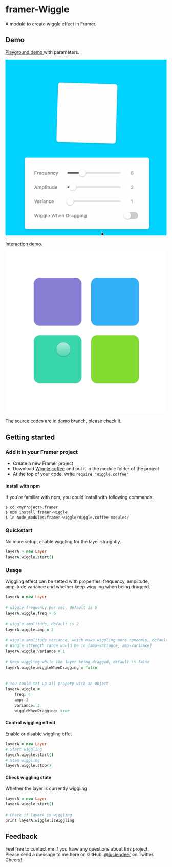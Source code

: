 # framer-Wiggle
A module to create wiggle effect in Framer.

## Demo
[Playground demo ](http://share.framerjs.com/n7k5kfdjmbyv/) with  parameters. 

![playground](https://github.com/LucienLee/framer-Wiggle/blob/demo/playground-demo.gif)

 [Interaction demo](http://share.framerjs.com/c8c5j010d2r4/).

![demo](https://github.com/LucienLee/framer-Wiggle/blob/demo/demo.gif)

The source codes are in [demo](https://github.com/LucienLee/framer-Wiggle/tree/demo) branch, please check it.

## Getting started
### Add it in your Framer project
- Create a new Framer project
- Download [Wiggle.coffee](https://github.com/LucienLee/framer-Wiggle/blob/master/wiggle.coffee) and put it in the module folder of the project
- At the top of your code, write `require "Wiggle.coffee"`

#### Install with npm
If you're familiar with npm, you could install with following commands.

```Shell
$ cd <myProject>.framer
$ npm install framer-wiggle
$ ln node_modules/framer-wiggle/Wiggle.coffee modules/
```

### Quickstart
No more setup, enable wiggling for the layer straightly.

```coffeescript
layerA = new Layer
layerA.wiggle.start()
```

### Usage
Wiggling effect can be setted with properties: frequency, amplitude, amplitude variance and whether keep wiggling when being dragged.

```coffeescript
layerA = new Layer

# wiggle frequency per sec, default is 6
layerA.wiggle.freq = 6

# wiggle amplitude, default is 2
layerA.wiggle.amp = 2

# wiggle amplitude variance, which make wiggling more randomly, default is 1
# Wiggle strength range would be in [amp+variance, amp-variance]
layerA.wiggle.variance = 1

# Keep wiggling while the layer being dragged, default is false
layerA.wiggle.wiggleWhenDragging = false


# You could set up all propery with an object
layerA.wiggle = 
	freq: 4 
	amp: 3
	variance: 2
	wiggleWhenDragging: true  
```

#### Control wiggling effect
Enable or disable wiggling effet

```coffeescript
layerA = new Layer
# Start wiggling 
layerA.wiggle.start()
# Stop wiggling
layerA.wiggle.stop()
```

#### Check wiggling state
Whether the layer is currently wiggling

```coffeescript
layerA = new Layer
layerA.wiggle.start()

# Check if layerA is wiggling 
print layerA.wiggle.isWiggling
```

## Feedback
Feel free to contact me if you have any questions about this project.   
Please send a message to me here on GitHub, [@luciendeer](https://twitter.com/luciendeer) on Twitter. Cheers!
